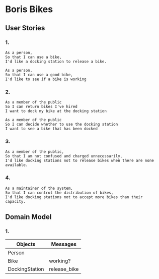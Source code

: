 # Boris Bikes

## User Stories
### 1.
```
As a person,
So that I can use a bike,
I'd like a docking station to release a bike.

As a person,
So that I can use a good bike,
I'd like to see if a bike is working
```
### 2.
```
As a member of the public
So I can return bikes I've hired
I want to dock my bike at the docking station

As a member of the public
So I can decide whether to use the docking station
I want to see a bike that has been docked
```

### 3.
```
As a member of the public,
So that I am not confused and charged unnecessarily,
I'd like docking stations not to release bikes when there are none available.
```
### 4.
```
As a maintainer of the system,
So that I can control the distribution of bikes,
I'd like docking stations not to accept more bikes than their capacity.
```

## Domain Model
### 1.

| Objects        | Messages     |
| -------------- | ------------ |
| Person         |              |
| Bike           | working?     |
| DockingStation | release_bike |



